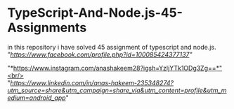 # TypeScript-And-Node.js-45-Assignments
in this repository i have solved 45 assignment of typescript and node.js.<br/>
*"https://www.facebook.com/profile.php?id=100085424377137"*

"*https://www.instagram.com/anashakeem28?igsh=YzljYTk1ODg3Zg==*"<br/><br/>
"*https://www.linkedin.com/in/anas-hakeem-235348274?utm_source=share&utm_campaign=share_via&utm_content=profile&utm_medium=android_app*"
